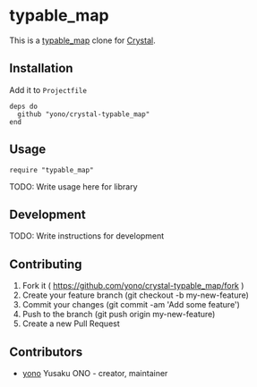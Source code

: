 # typable_map

This is a [typable_map](https://github.com/yono/typable_map) clone for [Crystal](http://www.crystal-lang.org).

## Installation

Add it to `Projectfile`

```crystal
deps do
  github "yono/crystal-typable_map"
end
```

## Usage

```crystal
require "typable_map"
```

TODO: Write usage here for library

## Development

TODO: Write instructions for development

## Contributing

1. Fork it ( https://github.com/yono/crystal-typable_map/fork )
2. Create your feature branch (git checkout -b my-new-feature)
3. Commit your changes (git commit -am 'Add some feature')
4. Push to the branch (git push origin my-new-feature)
5. Create a new Pull Request

## Contributors

- [yono](https://github.com/yono) Yusaku ONO - creator, maintainer
